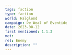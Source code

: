 ```yaml
---
tags: faction
type: faction
world: Halglond
campaign: Þe Weal of Eventide 
date: 2023-08-12
first mentioned: 1.1.3
met: 
rel: Enemy
description: ""
---
```


